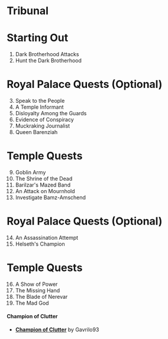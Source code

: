 # Tribunal

# Starting Out
1. Dark Brotherhood Attacks
2. Hunt the Dark Brotherhood

# Royal Palace Quests (Optional)
3. Speak to the People
4. A Temple Informant
5. Disloyalty Among the Guards
6. Evidence of Conspiracy
7. Muckraking Journalist
8. Queen Barenziah

# Temple Quests
9. Goblin Army
10. The Shrine of the Dead
11. Barilzar's Mazed Band
12. An Attack on Mournhold
13. Investigate Bamz-Amschend

# Royal Palace Quests (Optional)
14. An Assassination Attempt
15. Helseth's Champion

# Temple Quests
16. A Show of Power
17. The Missing Hand
18. The Blade of Nerevar
19. The Mad God


#### Champion of Clutter
* [**Champion of Clutter**](https://www.nexusmods.com/morrowind/mods/47377) by Gavrilo93
